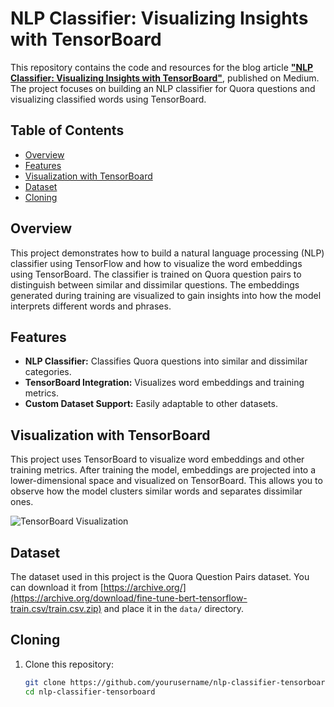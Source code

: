 # NLP Classifier: Visualizing Insights with TensorBoard

This repository contains the code and resources for the blog article [**"NLP Classifier: Visualizing Insights with TensorBoard"**](link-to-your-blog), published on Medium. The project focuses on building an NLP classifier for Quora questions and visualizing classified words using TensorBoard.

## Table of Contents

- [Overview](#overview)
- [Features](#features)
- [Visualization with TensorBoard](#visualization-with-tensorboard)
- [Dataset](#dataset)
- [Cloning](#Cloning)

## Overview

This project demonstrates how to build a natural language processing (NLP) classifier using TensorFlow and how to visualize the word embeddings using TensorBoard. The classifier is trained on Quora question pairs to distinguish between similar and dissimilar questions. The embeddings generated during training are visualized to gain insights into how the model interprets different words and phrases.

## Features

- **NLP Classifier:** Classifies Quora questions into similar and dissimilar categories.
- **TensorBoard Integration:** Visualizes word embeddings and training metrics.
- **Custom Dataset Support:** Easily adaptable to other datasets.




## Visualization with TensorBoard

This project uses TensorBoard to visualize word embeddings and other training metrics. After training the model, embeddings are projected into a lower-dimensional space and visualized on TensorBoard. This allows you to observe how the model clusters similar words and separates dissimilar ones.

![TensorBoard Visualization](https://projector.tensorflow.org/)

## Dataset

The dataset used in this project is the Quora Question Pairs dataset. You can download it from [https://archive.org/](https://archive.org/download/fine-tune-bert-tensorflow-train.csv/train.csv.zip) and place it in the `data/` directory.


## Cloning

1. Clone this repository:
    ```bash
    git clone https://github.com/yourusername/nlp-classifier-tensorboard.git
    cd nlp-classifier-tensorboard
    ```
